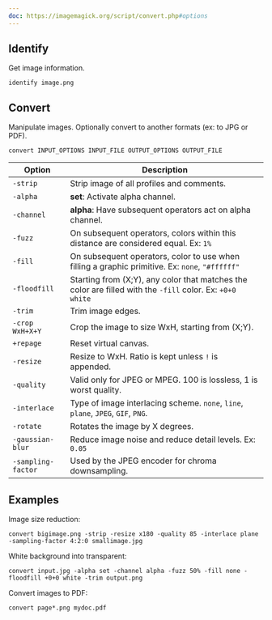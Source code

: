 ```yaml
---
doc: https://imagemagick.org/script/convert.php#options
---
```


## Identify

Get image information.

```shell
identify image.png
```

## Convert

Manipulate images.
Optionally convert to another formats (ex: to JPG or PDF).

```shell
convert INPUT_OPTIONS INPUT_FILE OUTPUT_OPTIONS OUTPUT_FILE
```

| Option | Description |
| --- | --- |
| `-strip` | Strip image of all profiles and comments. |
| `-alpha` | **set**: Activate alpha channel. |
| `-channel` | **alpha**: Have subsequent operators act on alpha channel. |
| `-fuzz` | On subsequent operators, colors within this distance are considered equal. Ex: `1%` |
| `-fill` | On subsequent operators, color to use when filling a graphic primitive. Ex: `none`, `"#ffffff"` |
| `-floodfill` | Starting from (X;Y), any color that matches the color are filled with the `-fill` color. Ex: `+0+0 white` |
| `-trim` | Trim image edges. |
| `-crop WxH+X+Y` | Crop the image to size WxH, starting from (X;Y). |
| `+repage` | Reset virtual canvas. |
| `-resize` | Resize to WxH. Ratio is kept unless `!` is appended. |
| `-quality` | Valid only for JPEG or MPEG. 100 is lossless, 1 is worst quality. |
| `-interlace` | Type of image interlacing scheme. `none`, `line`, `plane`, `JPEG`, `GIF`, `PNG`. |
| `-rotate` | Rotates the image by X degrees. |
| `-gaussian-blur` | Reduce image noise and reduce detail levels. Ex: `0.05` |
| `-sampling-factor` | Used by the JPEG encoder for chroma downsampling. |

## Examples

Image size reduction:

```shell
convert bigimage.png -strip -resize x180 -quality 85 -interlace plane -sampling-factor 4:2:0 smallimage.jpg
```

White background into transparent:

```shell
convert input.jpg -alpha set -channel alpha -fuzz 50% -fill none -floodfill +0+0 white -trim output.png
```

Convert images to PDF:

```shell
convert page*.png mydoc.pdf
```

